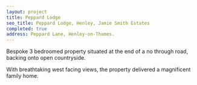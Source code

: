 ```yaml
---
layout: project
title: Peppard Lodge
seo_title: Peppard Lodge, Henley, Jamie Smith Estates
completed: true
address: Peppard Lane, Henley-on-Thames.
---
```


<p>Bespoke 3 bedroomed property situated at the end of a no through road, backing onto open countryside.</p>
<p>With breathtaking west facing views, the property delivered a magnificent family home.</p>
